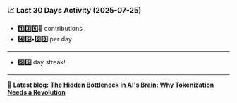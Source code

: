 <!--START_STATS-->
### 📈 Last 30 Days Activity (2025-07-25)  
- **1️⃣3️⃣6️⃣🎱** contributions  
- **4️⃣5️⃣•6️⃣0️⃣** per day
---
- **5️⃣5️⃣** day streak!
---
📝 **Latest blog:** [**The Hidden Bottleneck in AI's Brain: Why Tokenization Needs a Revolution**](https://andriak.com/blog/tokenization-revolution)
<!--END_STATS-->
